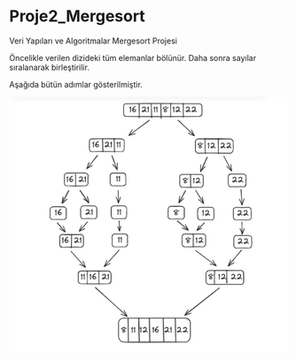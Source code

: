 # Proje2_Mergesort
Veri Yapıları ve Algoritmalar Mergesort Projesi

Öncelikle verilen dizideki tüm elemanlar bölünür. Daha sonra sayılar sıralanarak birleştirilir.

Aşağıda bütün adımlar gösterilmiştir.

![Dizinin Mergesort ile sıralanması](https://github.com/metinyurdev/Proje2_Mergesort/blob/0fcf18adefc5c4573aaa41aa7c3d79b9a939af0c/Mergesort.png)
